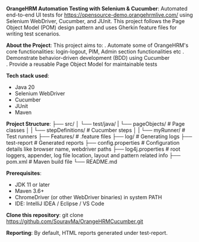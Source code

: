 **OrangeHRM Automation Testing with Selenium & Cucumber**:
Automated end-to-end UI tests for https://opensource-demo.orangehrmlive.com/ using Selenium WebDriver, Cucumber, and JUnit.
This project follows the Page Object Model (POM) design pattern and uses Gherkin feature files for writing test scenarios.

**About the Project**:
This project aims to:
. Automate some of OrangeHRM's core functionalities: login-logout, PIM, Admin section functionalities etc
. Demonstrate behavior-driven development (BDD) using Cucumber  
. Provide a reusable Page Object Model for maintainable tests

**Tech stack used**:
- Java 20
- Selenium WebDriver
- Cucumber
- JUnit
- Maven

**Project Structure**:
├── src/
│ └── test/java/
  | └── pageObjects/ 		# Page classes
│ | └── stepDefinitions/ 	# Cucumber steps
│ | └── myRunner/ 			# Test runners 
├── Features/ 				# .feature files
├── log/ 					# Generating logs
├── test-report 			# Generated reports
├── config.properties		# Configuration details like browser name, webdriver paths
├── log4j.properties 		# root loggers, appender, log file location, layout and pattern related info
├── pom.xml 				# Maven build file
└── README.md

**Prerequisites**:
- JDK 11 or later
- Maven 3.6+
- ChromeDriver (or other WebDriver binaries) in system PATH
- IDE: IntelliJ IDEA / Eclipse / VS Code

**Clone this repository**:
git clone https://github.com/SouravMa/OrangeHRMCucumber.git

**Reporting**:
By default, HTML reports generated under test-report.